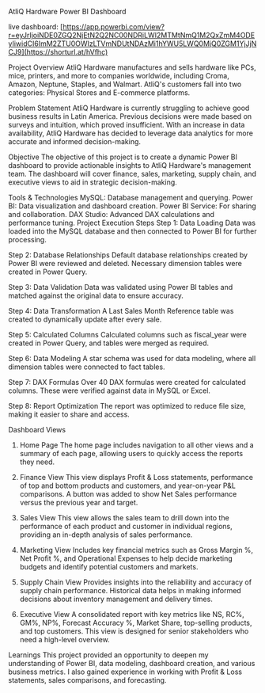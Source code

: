 AtliQ Hardware Power BI Dashboard

live dashboard: [https://app.powerbi.com/view?r=eyJrIjoiNDE0ZGQ2NjEtN2Q2NC00NDRiLWI2MTMtNmQ1M2QxZmM4ODEyIiwidCI6ImM2ZTU0OWIzLTVmNDUtNDAzMi1hYWU5LWQ0MjQ0ZGM1YjJjNCJ9](https://shorturl.at/hVfhc)

Project Overview
AtliQ Hardware manufactures and sells hardware like PCs, mice, printers, and more to companies worldwide, including Croma, Amazon, Neptune, Staples, and Walmart. AtliQ's customers fall into two categories: Physical Stores and E-commerce platforms.

Problem Statement
AtliQ Hardware is currently struggling to achieve good business results in Latin America. Previous decisions were made based on surveys and intuition, which proved insufficient. With an increase in data availability, AtliQ Hardware has decided to leverage data analytics for more accurate and informed decision-making.

Objective
The objective of this project is to create a dynamic Power BI dashboard to provide actionable insights to AtliQ Hardware's management team. The dashboard will cover finance, sales, marketing, supply chain, and executive views to aid in strategic decision-making.

Tools & Technologies
MySQL: Database management and querying.
Power BI: Data visualization and dashboard creation.
Power BI Service: For sharing and collaboration.
DAX Studio: Advanced DAX calculations and performance tuning.
Project Execution Steps
Step 1: Data Loading
Data was loaded into the MySQL database and then connected to Power BI for further processing.

Step 2: Database Relationships
Default database relationships created by Power BI were reviewed and deleted. Necessary dimension tables were created in Power Query.

Step 3: Data Validation
Data was validated using Power BI tables and matched against the original data to ensure accuracy.

Step 4: Data Transformation
A Last Sales Month Reference table was created to dynamically update after every sale.

Step 5: Calculated Columns
Calculated columns such as fiscal_year were created in Power Query, and tables were merged as required.

Step 6: Data Modeling
A star schema was used for data modeling, where all dimension tables were connected to fact tables.

Step 7: DAX Formulas
Over 40 DAX formulas were created for calculated columns. These were verified against data in MySQL or Excel.

Step 8: Report Optimization
The report was optimized to reduce file size, making it easier to share and access.

Dashboard Views
1. Home Page
The home page includes navigation to all other views and a summary of each page, allowing users to quickly access the reports they need.

2. Finance View
This view displays Profit & Loss statements, performance of top and bottom products and customers, and year-on-year P&L comparisons. A button was added to show Net Sales performance versus the previous year and target.

3. Sales View
This view allows the sales team to drill down into the performance of each product and customer in individual regions, providing an in-depth analysis of sales performance.

4. Marketing View
Includes key financial metrics such as Gross Margin %, Net Profit %, and Operational Expenses to help decide marketing budgets and identify potential customers and markets.

5. Supply Chain View
Provides insights into the reliability and accuracy of supply chain performance. Historical data helps in making informed decisions about inventory management and delivery times.

6. Executive View
A consolidated report with key metrics like NS, RC%, GM%, NP%, Forecast Accuracy %, Market Share, top-selling products, and top customers. This view is designed for senior stakeholders who need a high-level overview.

Learnings
This project provided an opportunity to deepen my understanding of Power BI, data modeling, dashboard creation, and various business metrics. I also gained experience in working with Profit & Loss statements, sales comparisons, and forecasting.
